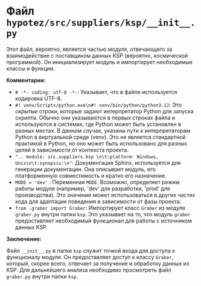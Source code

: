 # Файл `hypotez/src/suppliers/ksp/__init__.py`

Этот файл, вероятно, является частью модуля, отвечающего за взаимодействие с поставщиком данных KSP (вероятно, космической программой). Он инициализирует модуль и импортирует необходимые классы и функции.

**Комментарии:**

* `# -*- coding: utf-8 -*-`:  Указывает, что в файле используется кодировка UTF-8.
* `#! venv/Scripts/python.exe\n#! venv/bin/python/python3.12`: Это *скрытые* строки, которые задают интерпретатор Python для запуска скрипта. Обычно они указываются в первых строках файла и используются в системах, где Python может быть установлен в разных местах. В данном случае, указаны пути к интерпретаторам Python в виртуальной среде (venv). Это не является стандартной практикой в Python, но оно может быть использовано для разных целей в зависимости от контекста проекта.
* `".. module: src.suppliers.ksp \n\t:platform: Windows, Unix\n\t:synopsis:\n"`:  Документация Sphinx, используется для генерации документации. Она описывает модуль, его платформенную совместимость и кратко его назначение.
* `MODE = 'dev'` :  Переменная `MODE`. Возможно, определяет режим работы модуля (например, 'dev' для разработки, 'prod' для производства). Это значение может использоваться в других частях кода для адаптации поведения в зависимости от фазы проекта.
* `from .graber import Graber`: Импортирует класс `Graber` из модуля `graber.py` внутри папки `ksp`.  Это указывает на то, что модуль `graber` предоставляет необходимый функционал для работы с источником данных KSP.

**Заключение:**

Файл `__init__.py` в папке `ksp` служит точкой входа для доступа к функционалу модуля. Он предоставляет доступ к классу `Graber`, который, скорее всего, отвечает за получение и обработку данных из KSP.  Для дальнейшего анализа необходимо просмотреть файл `graber.py` внутри папки `ksp`.
